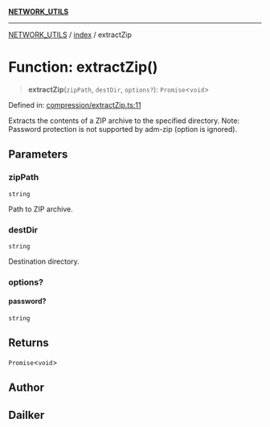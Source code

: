 [**NETWORK_UTILS**](../../README.md)

***

[NETWORK_UTILS](../../README.md) / [index](../README.md) / extractZip

# Function: extractZip()

> **extractZip**(`zipPath`, `destDir`, `options?`): `Promise`\<`void`\>

Defined in: [compression/extractZip.ts:11](https://github.com/dailker/everyutil/blob/26e2bb73429918cf0d08899e9efd90b82a42c92e/src/compression/extractZip.ts#L11)

Extracts the contents of a ZIP archive to the specified directory.
Note: Password protection is not supported by adm-zip (option is ignored).

## Parameters

### zipPath

`string`

Path to ZIP archive.

### destDir

`string`

Destination directory.

### options?

#### password?

`string`

## Returns

`Promise`\<`void`\>

## Author

## Dailker
